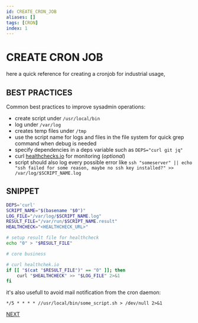 ```yaml
---
id: CREATE_CRON_JOB
aliases: []
tags: [CRON]
index: 1
---
```


# CREATE CRON JOB

here a quick reference for creating a cronjob for industrial usage,

## BEST PRACTICES

Common best practices to improve sysadmin operations:

- create script under `/usr/local/bin`
- log under `/var/log`
- creates temp files under `/tmp`
- use the script name for logs and files in the file system for quick grep command when debug is needed
- specify dependencies in a deps variable such as `DEPS="curl git jq"`
- curl [healthchecks.io](https://healthchecks.io) for monitoring (*optional*)
- script should also log every possible error like `ssh "someserver" || echo "ssh failed for some reason, maybe no ssh key installed?" >> /var/log/$SCRIPT_NAME.log`

## SNIPPET

```bash
DEPS='curl'
SCRIPT_NAME="$(basename "$0")"
LOG_FILE="/var/log/$SCRIPT_NAME.log"
RESULT_FILE="/var/run/$SCRIPT_NAME.result"
HEALTHCHECK="<HEALTHCHECK_URL>"

# setup result file for healthcheck
echo "0" > "$RESULT_FILE"

# core business

# curl healthchek.io
if [[ "$(cat "$RESULT_FILE")" == "0" ]]; then
    curl "$HEALTHCHECK" >> "$LOG_FILE" 2>&1
fi
```

it's also usefull to avoid mail notification from the cron daemon:

```cron
*/5 * * * * //usr/local/bin/some_script.sh > /dev/null 2>&1
```

 [NEXT](pages/bash_automation/SETUP_HETZNER_STORAGEBOX_BACKUP.md)
